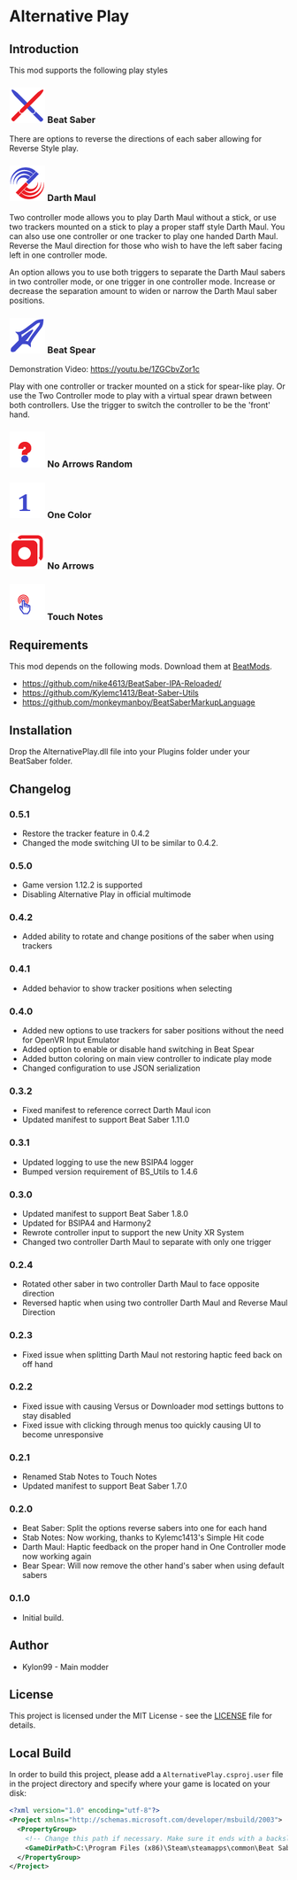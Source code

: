 #  Alternative Play

## Introduction
This mod supports the following play styles

### ![IMG](AlternativePlay/Resources/BeatSaberColor64.png) Beat Saber
There are options to reverse the directions of each saber allowing for Reverse Style play.

### ![IMG](AlternativePlay/Resources/DarthMaulColor64.png) Darth Maul
Two controller mode allows you to play Darth Maul without a stick, or use two trackers mounted on a stick to play a proper staff style Darth Maul. You can also use one controller or one tracker to play one handed Darth Maul.  Reverse the Maul direction for those who wish to have the left saber facing left in one controller mode.

An option allows you to use both triggers to separate the Darth Maul sabers in two controller mode, or one trigger in one controller mode.  Increase or decrease the separation amount to widen or narrow the Darth Maul saber positions.

### ![IMG](AlternativePlay/Resources/BeatSpearColor64.png) Beat Spear

Demonstration Video: https://youtu.be/1ZGCbvZor1c

Play with one controller or tracker mounted on a stick for spear-like play.  Or use the Two Controller mode to play with a virtual spear drawn between both controllers.  Use the trigger to switch the controller to be the 'front' hand.

### ![IMG](AlternativePlay/Resources/NoArrowsRandomColor64.png) No Arrows Random
### ![IMG](AlternativePlay/Resources/OneColorColor64.png) One Color
### ![IMG](AlternativePlay/Resources/NoArrowsColor64.png) No Arrows
### ![IMG](AlternativePlay/Resources/TouchNotesColor64.png) Touch Notes


## Requirements
This mod depends on the following mods.  Download them at [BeatMods](https://beatmods.com).

* https://github.com/nike4613/BeatSaber-IPA-Reloaded/
* https://github.com/Kylemc1413/Beat-Saber-Utils
* https://github.com/monkeymanboy/BeatSaberMarkupLanguage

## Installation

Drop the AlternativePlay.dll file into your Plugins folder under your BeatSaber folder.

## Changelog
### 0.5.1
- Restore the tracker feature in 0.4.2
- Changed the mode switching UI to be similar to 0.4.2.

### 0.5.0
- Game version 1.12.2 is supported
- Disabling Alternative Play in official multimode

### 0.4.2
- Added ability to rotate and change positions of the saber when using trackers

### 0.4.1
- Added behavior to show tracker positions when selecting

### 0.4.0
- Added new options to use trackers for saber positions without the need for OpenVR Input Emulator
- Added option to enable or disable hand switching in Beat Spear
- Added button coloring on main view controller to indicate play mode
- Changed configuration to use JSON serialization

### 0.3.2
- Fixed manifest to reference correct Darth Maul icon
- Updated manifest to support Beat Saber 1.11.0

### 0.3.1
- Updated logging to use the new BSIPA4 logger
- Bumped version requirement of BS_Utils to 1.4.6

### 0.3.0
- Updated manifest to support Beat Saber 1.8.0
- Updated for BSIPA4 and Harmony2
- Rewrote controller input to support the new Unity XR System
- Changed two controller Darth Maul to separate with only one trigger

### 0.2.4
- Rotated other saber in two controller Darth Maul to face opposite direction
- Reversed haptic when using two controller Darth Maul and Reverse Maul Direction

### 0.2.3
- Fixed issue when splitting Darth Maul not restoring haptic feed back on off hand

### 0.2.2
- Fixed issue with causing Versus or Downloader mod settings buttons to stay disabled
- Fixed issue with clicking through menus too quickly causing UI to become unresponsive

### 0.2.1
- Renamed Stab Notes to Touch Notes
- Updated manifest to support Beat Saber 1.7.0

### 0.2.0
- Beat Saber: Split the options reverse sabers into one for each hand
- Stab Notes: Now working, thanks to Kylemc1413's Simple Hit code
- Darth Maul: Haptic feedback on the proper hand in One Controller mode now working again
- Bear Spear: Will now remove the other hand's saber when using default sabers

### 0.1.0
* Initial build. 

## Author
* Kylon99 - Main modder

## License
This project is licensed under the MIT License - see the [LICENSE](LICENSE) file for details.

## Local Build
In order to build this project, please add a `AlternativePlay.csproj.user` file in the project directory and specify where your game is located on your disk:

```xml
<?xml version="1.0" encoding="utf-8"?>
<Project xmlns="http://schemas.microsoft.com/developer/msbuild/2003">
  <PropertyGroup>
    <!-- Change this path if necessary. Make sure it ends with a backslash. -->
    <GameDirPath>C:\Program Files (x86)\Steam\steamapps\common\Beat Saber\</GameDirPath>
  </PropertyGroup>
</Project>
```

